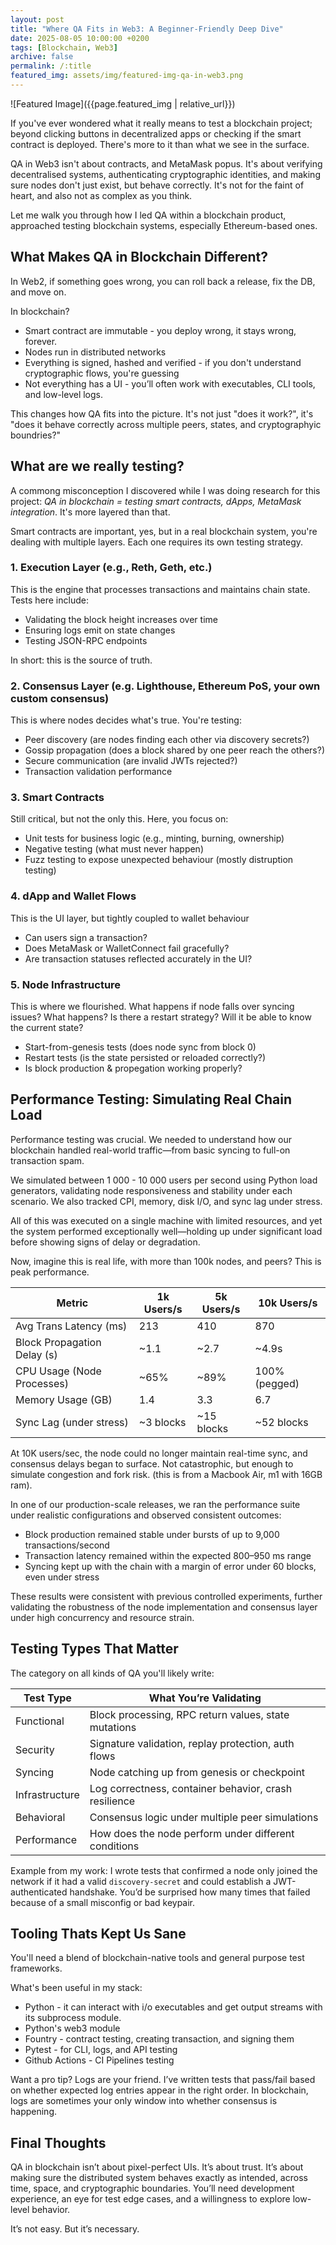 ```yaml
---
layout: post
title: "Where QA Fits in Web3: A Beginner-Friendly Deep Dive"
date: 2025-08-05 10:00:00 +0200
tags: [Blockchain, Web3]
archive: false
permalink: /:title
featured_img: assets/img/featured-img-qa-in-web3.png
---
```


![Featured Image]({{page.featured_img | relative_url}})

If you've ever wondered what it really means to test a blockchain project; beyond clicking buttons in decentralized apps or checking if the smart contract is deployed. There's more to it than what we see in the surface.

QA in Web3 isn't about contracts, and MetaMask popus. It's about verifying decentralised systems, authenticating cryptographic identities, and making sure nodes don't just exist, but behave correctly. It's not for the faint of heart, and also not as complex as you think.

Let me walk you through how I led QA within a blockchain product, approached testing blockchain systems, especially Ethereum-based ones.

## What Makes QA in Blockchain Different?

In Web2, if something goes wrong, you can roll back a release, fix the DB, and move on.

In blockchain?

- Smart contract are immutable - you deploy wrong, it stays wrong, forever.
- Nodes run in distributed networks
- Everything is signed, hashed and verified - if you don't understand cryptographic flows, you're guessing
- Not everything has a UI - you’ll often work with executables, CLI tools, and low-level logs.

This changes how QA fits into the picture. It's not just "does it work?", it's "does it behave correctly across multiple peers, states, and cryptographyic boundries?"

## What are we really testing?

A commong misconception I discovered while I was doing research for this project: _QA in blockchain = testing smart contracts, dApps, MetaMask integration_. It's more layered than that.

Smart contracts are important, yes, but in a real blockchain system, you're dealing with multiple layers. Each one requires its own testing strategy.

### 1. Execution Layer (e.g., Reth, Geth, etc.)

This is the engine that processes transactions and maintains chain state. Tests here include:

- Validating the block height increases over time
- Ensuring logs emit on state changes
- Testing JSON-RPC endpoints

In short: this is the source of truth.

### 2. Consensus Layer (e.g. Lighthouse, Ethereum PoS, your own custom consensus)

This is where nodes decides what's true. You're testing:

- Peer discovery (are nodes finding each other via discovery secrets?)
- Gossip propagation (does a block shared by one peer reach the others?)
- Secure communication (are invalid JWTs rejected?)
- Transaction validation performance

### 3. Smart Contracts

Still critical, but not the only this. Here, you focus on:

- Unit tests for business logic (e.g., minting, burning, ownership)
- Negative testing (what must never happen)
- Fuzz testing to expose unexpected behaviour (mostly distruption testing)

### 4. dApp and Wallet Flows

This is the UI layer, but tightly coupled to wallet behaviour

- Can users sign a transaction?
- Does MetaMask or WalletConnect fail gracefully?
- Are transaction statuses reflected accurately in the UI?

### 5. Node Infrastructure

This is where we flourished. What happens if node falls over syncing issues? What happens? Is there a restart strategy? Will it be able to know the current state?

- Start-from-genesis tests (does node sync from block 0)
- Restart tests (is the state persisted or reloaded correctly?)
- Is block production & propegation working properly?

## Performance Testing: Simulating Real Chain Load

Performance testing was crucial. We needed to understand how our blockchain handled real-world traffic—from basic syncing to full-on transaction spam.

We simulated between 1 000 - 10 000 users per second using Python load generators, validating node responsiveness and stability under each scenario. We also tracked CPI, memory, disk I/O, and sync lag under stress.

All of this was executed on a single machine with limited resources, and yet the system performed exceptionally well—holding up under significant load before showing signs of delay or degradation.

Now, imagine this is real life, with more than 100k nodes, and peers? This is peak performance.

| Metric                      | 1k Users/s | 5k Users/s | 10k Users/s   |
| --------------------------- | ---------- | ---------- | ------------- |
| Avg Trans Latency (ms)      | 213        | 410        | 870           |
| Block Propagation Delay (s) | ~1.1       | ~2.7       | ~4.9s         |
| CPU Usage (Node Processes)  | ~65%       | ~89%       | 100% (pegged) |
| Memory Usage (GB)           | 1.4        | 3.3        | 6.7           |
| Sync Lag (under stress)     | ~3 blocks  | ~15 blocks | ~52 blocks    |

At 10K users/sec, the node could no longer maintain real-time sync, and consensus delays began to surface. Not catastrophic, but enough to simulate congestion and fork risk. (this is from a Macbook Air, m1 with 16GB ram).

In one of our production-scale releases, we ran the performance suite under realistic configurations and observed consistent outcomes:

- Block production remained stable under bursts of up to 9,000 transactions/second
- Transaction latency remained within the expected 800–950 ms range
- Syncing kept up with the chain with a margin of error under 60 blocks, even under stress

These results were consistent with previous controlled experiments, further validating the robustness of the node implementation and consensus layer under high concurrency and resource strain.

## Testing Types That Matter

The category on all kinds of QA you'll likely write:

| Test Type      | What You’re Validating                                |
| -------------- | ----------------------------------------------------- |
| Functional     | Block processing, RPC return values, state mutations  |
| Security       | Signature validation, replay protection, auth flows   |
| Syncing        | Node catching up from genesis or checkpoint           |
| Infrastructure | Log correctness, container behavior, crash resilience |
| Behavioral     | Consensus logic under multiple peer simulations       |
| Performance    | How does the node perform under different conditions  |

Example from my work: I wrote tests that confirmed a node only joined the network if it had a valid `discovery-secret` and could establish a JWT-authenticated handshake. You’d be surprised how many times that failed because of a small misconfig or bad keypair.

## Tooling Thats Kept Us Sane

You'll need a blend of blockchain-native tools and general purpose test frameworks.

What's been useful in my stack:

- Python - it can interact with i/o executables and get output streams with its subprocess module.
- Python's web3 module
- Fountry - contract testing, creating transaction, and signing them
- Pytest - for CLI, logs, and API testing
- Github Actions - CI Pipelines testing

Want a pro tip? Logs are your friend. I’ve written tests that pass/fail based on whether expected log entries appear in the right order. In blockchain, logs are sometimes your only window into whether consensus is happening.

## Final Thoughts

QA in blockchain isn’t about pixel-perfect UIs. It’s about trust. It’s about making sure the distributed system behaves exactly as intended, across time, space, and cryptographic boundaries. You’ll need development experience, an eye for test edge cases, and a willingness to explore low-level behavior.

It’s not easy. But it’s necessary.
